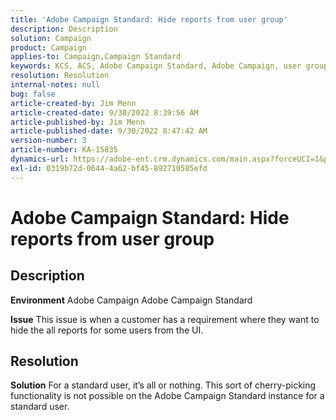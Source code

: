 ```yaml
---
title: 'Adobe Campaign Standard: Hide reports from user group'
description: Description
solution: Campaign
product: Campaign
applies-to: Campaign,Campaign Standard
keywords: KCS, ACS, Adobe Campaign Standard, Adobe Campaign, user group, hide reports, FAQ
resolution: Resolution
internal-notes: null
bug: false
article-created-by: Jim Menn
article-created-date: 9/30/2022 8:39:56 AM
article-published-by: Jim Menn
article-published-date: 9/30/2022 8:47:42 AM
version-number: 3
article-number: KA-15835
dynamics-url: https://adobe-ent.crm.dynamics.com/main.aspx?forceUCI=1&pagetype=entityrecord&etn=knowledgearticle&id=7a36a570-9b40-ed11-9db1-0022480866ad
exl-id: 0319b72d-0644-4a62-bf45-892710585efd
---
```

# Adobe Campaign Standard: Hide reports from user group

## Description


<b>Environment</b>
 Adobe Campaign
 Adobe Campaign Standard

<b>Issue</b>
 This issue is when a customer has a requirement where they want to hide the all reports for some users from the UI.


## Resolution


<b>Solution</b>
For a standard user, it’s all or nothing.
This sort of cherry-picking functionality is not possible on the Adobe Campaign Standard instance for a standard user.
